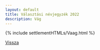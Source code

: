 ```yaml
---
layout: default
title: Választási névjegyzék 2022
description: Vág
---
```


{% include settlementHTMLs/Vaag.html %}

[Vissza](./)
